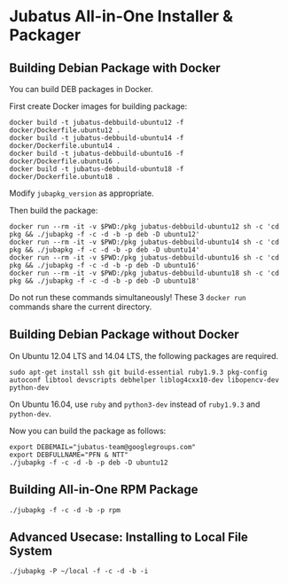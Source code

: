 Jubatus All-in-One Installer & Packager
=======================================

Building Debian Package with Docker
----------------------------------------------

You can build DEB packages in Docker.

First create Docker images for building package:

```
docker build -t jubatus-debbuild-ubuntu12 -f docker/Dockerfile.ubuntu12 .
docker build -t jubatus-debbuild-ubuntu14 -f docker/Dockerfile.ubuntu14 .
docker build -t jubatus-debbuild-ubuntu16 -f docker/Dockerfile.ubuntu16 .
docker build -t jubatus-debbuild-ubuntu18 -f docker/Dockerfile.ubuntu18 .
```

Modify `jubapkg_version` as appropriate.

Then build the package:

```
docker run --rm -it -v $PWD:/pkg jubatus-debbuild-ubuntu12 sh -c 'cd pkg && ./jubapkg -f -c -d -b -p deb -D ubuntu12'
docker run --rm -it -v $PWD:/pkg jubatus-debbuild-ubuntu14 sh -c 'cd pkg && ./jubapkg -f -c -d -b -p deb -D ubuntu14'
docker run --rm -it -v $PWD:/pkg jubatus-debbuild-ubuntu16 sh -c 'cd pkg && ./jubapkg -f -c -d -b -p deb -D ubuntu16'
docker run --rm -it -v $PWD:/pkg jubatus-debbuild-ubuntu18 sh -c 'cd pkg && ./jubapkg -f -c -d -b -p deb -D ubuntu18'
```

Do not run these commands simultaneously!
These 3 `docker run` commands share the current directory.

Building Debian Package without Docker
----------------------------------------------

On Ubuntu 12.04 LTS and 14.04 LTS, the following packages are required.

```
sudo apt-get install ssh git build-essential ruby1.9.3 pkg-config autoconf libtool devscripts debhelper liblog4cxx10-dev libopencv-dev python-dev
```

On Ubuntu 16.04, use `ruby` and `python3-dev` instead of `ruby1.9.3` and `python-dev`.

Now you can build the package as follows:

```
export DEBEMAIL="jubatus-team@googlegroups.com"
export DEBFULLNAME="PFN & NTT"
./jubapkg -f -c -d -b -p deb -D ubuntu12
```

Building All-in-One RPM Package
--------------------------------------

```
./jubapkg -f -c -d -b -p rpm
```

Advanced Usecase: Installing to Local File System
----------------------------------------------------

```
./jubapkg -P ~/local -f -c -d -b -i
```
